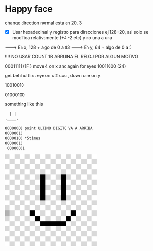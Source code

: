 # Happy face
change direction normal esta en 20, 3

- [x] Usar hexadecimal y registro para direcciones ej 128+20, asi solo se modifica relativamente (+4 -2 etc) y no una a una 

---> En x, 128 + algo de 0 a 83
---> En y, 64 + algo de 0 a 5

!!!! NO USAR COUNT 1B ARRUINA EL RELOJ POR ALGUN MOTIVO

00011111 (1F )  move 4 on x and again for eyes 10011000 (24)

get behind first eye on x 2 coor, down one on y 

10010010

01000100


something like this
```
  | |
.____.

00000001 point ULTIMO DIGITO VA A ARRIBA
00000010 
00000100 *5times
00000010 
 00000001 
```
[<img src="carita.png" width="300" />](fig)

